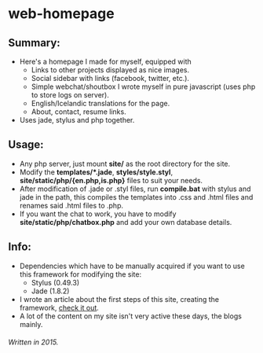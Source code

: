 # web-homepage

## Summary:
* Here's a homepage I made for myself, equipped with
  * Links to other projects displayed as nice images.
  * Social sidebar with links (facebook, twitter, etc.).
  * Simple webchat/shoutbox I wrote myself in pure javascript (uses php to store logs on server).
  * English/Icelandic translations for the page.
  * About, contact, resume links.
* Uses jade, stylus and php together.

## Usage:
* Any php server, just mount **site/** as the root directory for the site.
* Modify the **templates/*.jade**, **styles/style.styl**, **site/static/php/{en.php,is.php}** files to suit your needs.
* After modification of .jade or .styl files, run **compile.bat** with stylus and jade in the path, this compiles the templates into .css and .html files and renames said .html files to .php.
* If you want the chat to work, you have to modify **site/static/php/chatbox.php** and add your own database details.

## Info:
* Dependencies which have to be manually acquired if you want to use this framework for modifying the site:
  * Stylus (0.49.3)
  * Jade (1.8.2)
* I wrote an article about the first steps of this site, creating the framework, [check it out](http://tildaemis.blogspot.is/2015/04/a-small-website-with-two-languages.html).
* A lot of the content on my site isn't very active these days, the blogs mainly.

###### Written in 2015.

